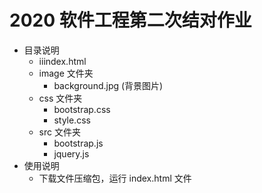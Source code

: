 # 2020 软件工程第二次结对作业
 - 目录说明
    - iiindex.html
    - image 文件夹
       - background.jpg     (背景图片)
    - css 文件夹
       - bootstrap.css
       - style.css
    - src 文件夹
       - bootstrap.js
       - jquery.js
 - 使用说明
    - 下载文件压缩包，运行 index.html 文件
